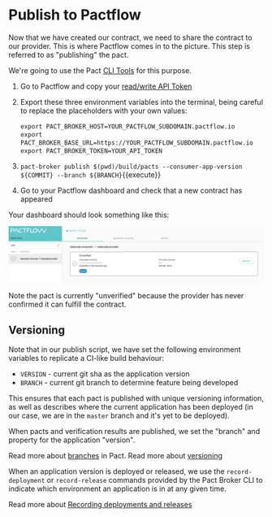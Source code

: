 # Publish to Pactflow

Now that we have created our contract, we need to share the contract to our provider. This is where Pactflow comes in to the picture. This step is referred to as "publishing" the pact.

We're going to use the Pact [CLI Tools](https://docs.pact.io/implementation_guides/cli) for this purpose.

1. Go to Pactflow and copy your [read/write API Token](https://docs.pactflow.io/#configuring-your-api-token)
1. Export these three environment variables into the terminal, being careful to replace the placeholders with your own values:

   ```
   export PACT_BROKER_HOST=YOUR_PACTFLOW_SUBDOMAIN.pactflow.io
   export PACT_BROKER_BASE_URL=https://YOUR_PACTFLOW_SUBDOMAIN.pactflow.io
   export PACT_BROKER_TOKEN=YOUR_API_TOKEN
   ```

1. `pact-broker publish $(pwd)/build/pacts --consumer-app-version ${COMMIT} --branch ${BRANCH}`{{execute}}
1. Go to your Pactflow dashboard and check that a new contract has appeared

Your dashboard should look something like this:

![pactflow-dashboard-unverified](./assets/pactflow-dashboard-unverified.png)

Note the pact is currently "unverified" because the provider has never confirmed it can fulfill the contract.

## Versioning

Note that in our publish script, we have set the following environment variables to replicate a CI-like build behaviour:

- `VERSION` - current git sha as the application version
- `BRANCH` - current git branch to determine feature being developed

This ensures that each pact is published with unique versioning information, as well as describes where the current application has been deployed (in our case, we are in the `master` branch and it's yet to be deployed).

When pacts and verification results are published, we set the "branch" and property for the application "version".

Read more about [branches](https://docs.pact.io/pact_broker/branches/) in Pact.
Read more about [versioning](https://docs.pact.io/getting_started/versioning_in_the_pact_broker/)

When an application version is deployed or released, we use the `record-deployment` or `record-release` commands provided by the Pact Broker CLI to indicate which environment an application is in at any given time.

Read more about [Recording deployments and releases](https://docs.pact.io/pact_broker/recording_deployments_and_releases)

